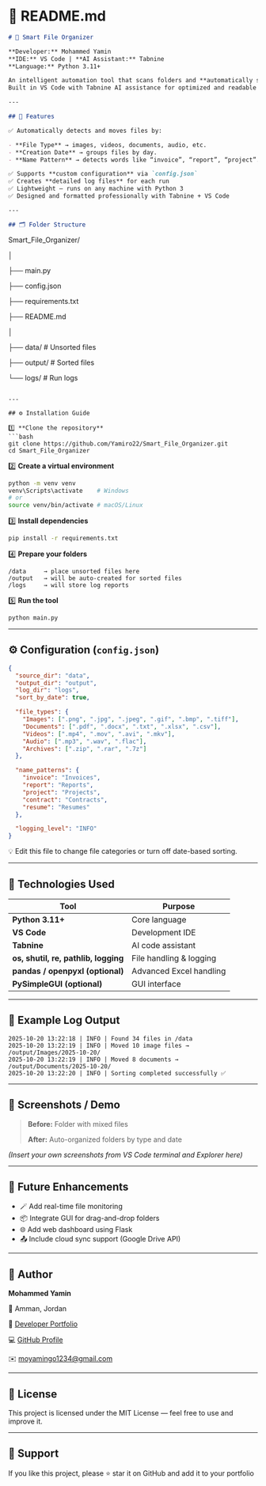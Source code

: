 # 📘 **README.md**

```markdown
# 🧠 Smart File Organizer

**Developer:** Mohammed Yamin  
**IDE:** VS Code | **AI Assistant:** Tabnine  
**Language:** Python 3.11+

An intelligent automation tool that scans folders and **automatically sorts files** by **type**, **date**, or **name pattern** — saving time and keeping your workspace clean.  
Built in VS Code with Tabnine AI assistance for optimized and readable code.

---

## 🚀 Features

✅ Automatically detects and moves files by:

- **File Type** → images, videos, documents, audio, etc.
- **Creation Date** → groups files by day.
- **Name Pattern** → detects words like “invoice”, “report”, “project”.

✅ Supports **custom configuration** via `config.json`  
✅ Creates **detailed log files** for each run  
✅ Lightweight — runs on any machine with Python 3  
✅ Designed and formatted professionally with Tabnine + VS Code

---

## 🗂️ Folder Structure
```

Smart_File_Organizer/

│

├── main.py

├── config.json

├── requirements.txt

├── README.md

│

├── data/ # Unsorted files

├── output/ # Sorted files

└── logs/ # Run logs

````

---

## ⚙️ Installation Guide

1️⃣ **Clone the repository**
```bash
git clone https://github.com/Yamiro22/Smart_File_Organizer.git
cd Smart_File_Organizer
````

2️⃣ **Create a virtual environment**

```bash
python -m venv venv
venv\Scripts\activate    # Windows
# or
source venv/bin/activate # macOS/Linux
```

3️⃣ **Install dependencies**

```bash
pip install -r requirements.txt
```

4️⃣ **Prepare your folders**

```
/data     → place unsorted files here
/output   → will be auto-created for sorted files
/logs     → will store log reports
```

5️⃣ **Run the tool**

```bash
python main.py
```

---

## ⚙️ Configuration (`config.json`)

```json
{
  "source_dir": "data",
  "output_dir": "output",
  "log_dir": "logs",
  "sort_by_date": true,

  "file_types": {
    "Images": [".png", ".jpg", ".jpeg", ".gif", ".bmp", ".tiff"],
    "Documents": [".pdf", ".docx", ".txt", ".xlsx", ".csv"],
    "Videos": [".mp4", ".mov", ".avi", ".mkv"],
    "Audio": [".mp3", ".wav", ".flac"],
    "Archives": [".zip", ".rar", ".7z"]
  },

  "name_patterns": {
    "invoice": "Invoices",
    "report": "Reports",
    "project": "Projects",
    "contract": "Contracts",
    "resume": "Resumes"
  },

  "logging_level": "INFO"
}
```

💡 Edit this file to change file categories or turn off date-based sorting.

---

## 🧰 Technologies Used

| Tool                                 | Purpose                 |
| ------------------------------------ | ----------------------- |
| **Python 3.11+**                     | Core language           |
| **VS Code**                          | Development IDE         |
| **Tabnine**                          | AI code assistant       |
| **os, shutil, re, pathlib, logging** | File handling & logging |
| **pandas / openpyxl (optional)**     | Advanced Excel handling |
| **PySimpleGUI (optional)**           | GUI interface           |

---

## 🧾 Example Log Output

```
2025-10-20 13:22:18 | INFO | Found 34 files in /data
2025-10-20 13:22:19 | INFO | Moved 10 image files → /output/Images/2025-10-20/
2025-10-20 13:22:19 | INFO | Moved 8 documents → /output/Documents/2025-10-20/
2025-10-20 13:22:20 | INFO | Sorting completed successfully ✅
```

---

## 📸 Screenshots / Demo

> **Before:** Folder with mixed files
>
> **After:** Auto-organized folders by type and date

_(Insert your own screenshots from VS Code terminal and Explorer here)_

---

## 🧩 Future Enhancements

- 🪄 Add real-time file monitoring
- 📦 Integrate GUI for drag-and-drop folders
- 🌐 Add web dashboard using Flask
- 📤 Include cloud sync support (Google Drive API)

---

## 💬 Author

**Mohammed Yamin**

📍 Amman, Jordan

💼 [Developer Portfolio](https://cw9r7kv2pd.wixstudio.com/developer-portfolio)

💻 [GitHub Profile](https://github.com/Yamiro22)

✉️ [moyamingo1234@gmail.com](mailto:moyamingo1234@gmail.com)

---

## 🏁 License

This project is licensed under the MIT License — feel free to use and improve it.

---

## 🌟 Support

If you like this project, please ⭐ star it on GitHub and add it to your portfolio
